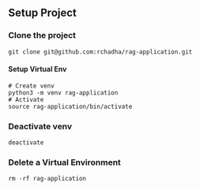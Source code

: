 ## Setup Project
### Clone the project
```
git clone git@github.com:rchadha/rag-application.git
```

#### Setup Virtual Env

```
# Create venv
python3 -m venv rag-application
# Activate
source rag-application/bin/activate
```

### Deactivate venv
```
deactivate
```
### Delete a Virtual Environment
```
rm -rf rag-application
```

